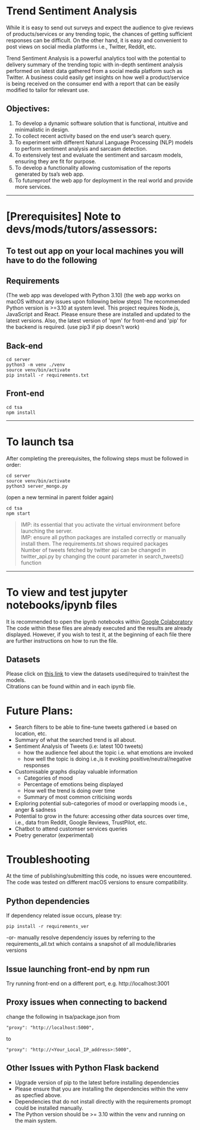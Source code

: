 # Trend Sentiment Analysis
 While it is easy to send out surveys and expect the audience to give reviews of products/services or any trending topic, the chances of getting sufficient responses can be difficult. On the other hand, it is easy and convenient to post views on social media platforms i.e., Twitter, Reddit, etc. 

 Trend Sentiment Analysis is a powerful analytics tool with the potential to delivery summary of the trending topic with in-depth sentiment analysis performed on latest data gathered from a social media platform such as Twitter. A business could easily get insights on how well a product/service is being received on the consumer end with a report that can be easily modified to tailor for relevant use.

## Objectives:
1) To develop a dynamic software solution that is functional, intuitive and minimalistic in design. 
2) To collect recent activity based on the end user’s search query. 
3) To experiment with different Natural Language Processing (NLP) models to perform sentiment analysis and sarcasm detection.
4) To extensively test and evaluate the sentiment and sarcasm models, ensuring they are fit for purpose.
5) To develop a functionality allowing customisation of the reports generated by tsa’s web app. 
6) To futureproof the web app for deployment in the real world and provide more services. 

---

# [Prerequisites] Note to devs/mods/tutors/assessors:
## To test out app on your local machines you will have to do the following
## Requirements
(The web app was developed with Python 3.10)
(the web app works on macOS without any issues upon following below steps)
The recommended Python version is >=3.10 at system level. 
This project requires Node.js, JavaScript and React. Please ensure these are installed and updated to the latest versions.
Also, the latest version of 'npm' for front-end and 'pip' for the backend is required. 
(use pip3 if pip doesn't work)

## Back-end
```
cd server
python3 -m venv ./venv
source venv/bin/activate
pip install -r requirements.txt
```

## Front-end
```
cd tsa
npm install
```

---

# To launch tsa
After completing the prerequisites, the following steps must be followed in order:
```
cd server
source venv/bin/activate
python3 server_mongo.py
```
(open a new terminal in parent folder again)
```
cd tsa
npm start
```

>IMP: its essential that you activate the virtual environment before launching the server. </br>
>IMP: ensure all python packages are installed correctly or manually install them. The requirements.txt shows required packages</br>
Number of tweets fetched by twitter api can be changed in twitter_api.py by changing the count parameter in search_tweets() function
---

# To view and test jupyter notebooks/ipynb files
It is recommended to open the ipynb notebooks within [Google Colaboratory](https://colab.research.google.com/) </br>
The code within these files are already executed and the results are already displayed. However, if you wish to test it,
at the beginning of each file there are further instructions on how to run the file. 

## Datasets
Please click on [this link](https://drive.google.com/drive/folders/19AwC_aP13RTJBK7Xx2J0-Q50W14Nmam8?usp=share_link) to view the datasets used/required to train/test the models. </br>
Citrations can be found within and in each ipynb file. 

# Future Plans:
 - Search filters to be able to fine-tune tweets gathered i.e based on location, etc.
 - Summary of what the searched trend is all about.
 - Sentiment Analysis of Tweets (i.e: latest 100 tweets)
    - how the audience feel about the topic i.e. what emotions are invoked 
    - how well the topic is doing i.e.,is it evoking positive/neutral/negative responses
 - Customisable graphs display valuable information
    - Categories of mood
    - Percentage of emotions being displayed
    - How well the trend is doing over time
    - Summary of most common criticising words
 - Exploring potential sub-categories of mood or overlapping moods i.e., anger &
 sadness
 - Potential to grow in the future: accessing other data sources over time, i.e., data
 from Reddit, Google Reviews, TrustPilot, etc.
 - Chatbot to attend customser services queries
 - Poetry generator (experimental)

 # Troubleshooting
 At the time of publishing/submitting this code, no issues were encountered. The code was tested on different macOS versions to ensure compatibility. 
 ## Python dependencies
 If dependency related issue occurs, please try:
 ```
 pip install -r requirements_ver
 ```
 -or-
manually resolve dependenciy issues by referring to the requirements_all.txt which contains a snapshot of all module/libraries versions

## Issue launching front-end by npm run
Try running front-end on a different port, e.g. http://localhost:3001

## Proxy issues when connecting to backend
change the following in tsa/package.json from
```
"proxy": "http://localhost:5000",
```
to
```
"proxy": "http://<Your_Local_IP_address>:5000",
```

## Other Issues with Python Flask backend
- Upgrade version of pip to the latest before installing dependencies
- Please ensure that you are installing the dependencies within the venv as specfied above. 
- Dependencies that do not install directly with the requirements promopt could be installed manually. 
- The Python version should be >= 3.10 within the venv and running on the main system. 